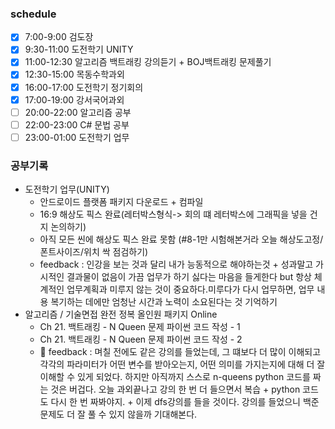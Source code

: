 
### schedule
- [x] 7:00-9:00 검도장
- [x] 9:30-11:00 도전학기 UNITY
- [x] 11:00-12:30 알고리즘 백트래킹 강의듣기 + BOJ백트래킹 문제풀기
- [x] 12:30-15:00 목동수학과외
- [x] 16:00-17:00 도전학기 정기회의
- [x] 17:00-19:00 강서국어과외
- [ ] 20:00-22:00 알고리즘 공부
- [ ] 22:00-23:00 C# 문법 공부
- [ ] 23:00-01:00 도전학기 업무

### 공부기록
- 도전학기 업무(UNITY)
  - 안드로이드 플랫폼 패키지 다운로드 + 컴파일 
  - 16:9 해상도 픽스 완료(레터박스형식-> 회의 떄 레터박스에 그래픽을 넣을 건지 논의하기)
  - 아직 모든 씬에 해상도 픽스 완료 못함 (#8-1만 시험해본거라 오늘 해상도고정/폰트사이즈/위치 싹 점검하기)
  - feedback : 인강을 보는 것과 달리 내가 능동적으로 해야하는것 + 성과말고 가시적인 결과물이 없음이 가끔 업무가 하기 싫다는 마음을 들게한다 but 항상 체계적인 업무계획과 미루지 않는 것이 중요하다.미루다가 다시 업무하면, 업무 내용 복기하는 데에만 엄청난 시간과 노력이 소요된다는 것 기억하기
- 알고리즘 / 기술면접 완전 정복 올인원 패키지 Online
  - Ch 21. 백트래킹 - N Queen 문제 파이썬 코드 작성 - 1
  - Ch 21. 백트래킹 - N Queen 문제 파이썬 코드 작성 - 2
  - &#128640; feedback : 며칠 전에도 같은 강의를 들었는데, 그 떄보다 더 많이 이해되고 각각의 파라미터가 어떤 변수를 받아오는지, 어떤 의미를 가지는지에 대해 더 잘 이해할 수 있게 되었다. 하지만 아직까지 스스로 n-queens python 코드를 짜는 것은 버겁다. 오늘 과외끝나고 강의 한 번 더 들으면서 복습 + python 코드도 다시 한 번 짜봐야지. + 이제 dfs강의를 들을 것이다. 강의를 들었으니 백준 문제도 더 잘 풀 수 있지 않을까 기대해본다.
